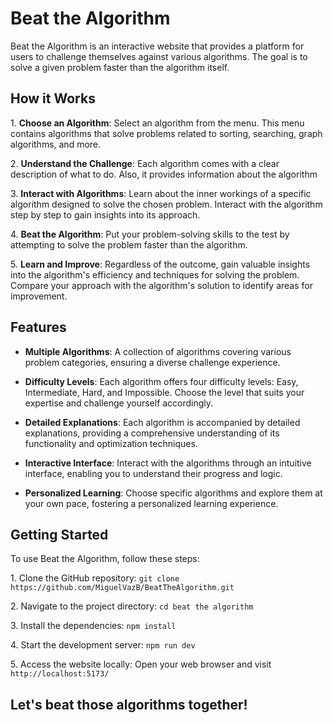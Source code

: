 # Beat the Algorithm

Beat the Algorithm is an interactive website that provides a platform for users to challenge themselves against various algorithms. The goal is to solve a given problem faster than the algorithm itself.

## How it Works

1\. **Choose an Algorithm**: Select an algorithm from the menu. This menu contains algorithms that solve problems related to sorting, searching, graph algorithms, and more.

2\. **Understand the Challenge**: Each algorithm comes with a clear description of what to do. Also, it provides information about the algorithm

3\. **Interact with Algorithms**: Learn about the inner workings of a specific algorithm designed to solve the chosen problem. Interact with the algorithm step by step to gain insights into its approach.

4\. **Beat the Algorithm**: Put your problem-solving skills to the test by attempting to solve the problem faster than the algorithm.

5\. **Learn and Improve**: Regardless of the outcome, gain valuable insights into the algorithm's efficiency and techniques for solving the problem. Compare your approach with the algorithm's solution to identify areas for improvement.

## Features

- **Multiple Algorithms**: A collection of algorithms covering various problem categories, ensuring a diverse challenge experience.

- **Difficulty Levels**: Each algorithm offers four difficulty levels: Easy, Intermediate, Hard, and Impossible. Choose the level that suits your expertise and challenge yourself accordingly.

- **Detailed Explanations**: Each algorithm is accompanied by detailed explanations, providing a comprehensive understanding of its functionality and optimization techniques.

- **Interactive Interface**: Interact with the algorithms through an intuitive interface, enabling you to understand their progress and logic.

- **Personalized Learning**: Choose specific algorithms and explore them at your own pace, fostering a personalized learning experience.

## Getting Started

To use Beat the Algorithm, follow these steps:

1\. Clone the GitHub repository: `git clone https://github.com/MiguelVazB/BeatTheAlgorithm.git`

2\. Navigate to the project directory: `cd beat the algorithm`

3\. Install the dependencies: `npm install`

4\. Start the development server: `npm run dev`

5\. Access the website locally: Open your web browser and visit `http://localhost:5173/`

## Let's beat those algorithms together!
